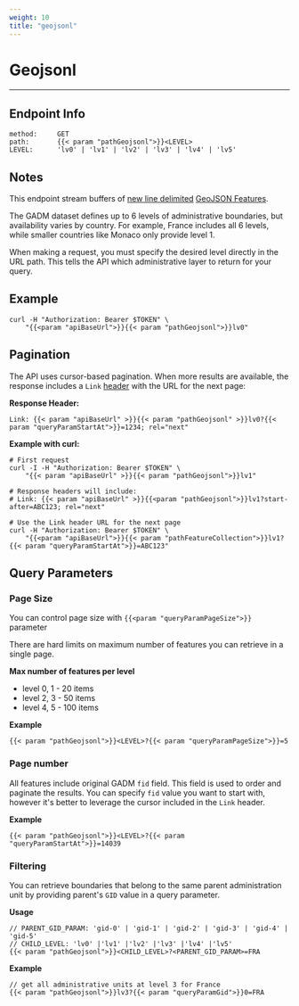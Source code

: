 ```yaml
---
weight: 10
title: "geojsonl"
---
```


# Geojsonl

---

## Endpoint Info

```
method:     GET
path:       {{< param "pathGeojsonl">}}<LEVEL>
LEVEL:      'lv0' | 'lv1' | 'lv2' | 'lv3' | 'lv4' | 'lv5'
```

## Notes

This endpoint stream buffers of [new line delimited](https://www.interline.io/blog/geojsonl-extracts/)
[GeoJSON Features](https://datatracker.ietf.org/doc/html/rfc7946#section-3.2).

The GADM dataset defines up to 6 levels of administrative boundaries, but availability varies by country. For example, France includes all 6 levels, while smaller countries like Monaco only provide level 1.

When making a request, you must specify the desired level directly in the URL path. This tells the API which administrative layer to return for your query.

## Example

```
curl -H "Authorization: Bearer $TOKEN" \
    "{{<param "apiBaseUrl">}}{{< param "pathGeojsonl">}}lv0"
```

## Pagination

The API uses cursor-based pagination. When more results are available,
the response includes a `Link`
[header](https://developer.mozilla.org/en-US/docs/Web/HTTP/Reference/Headers/Link)
with the URL for the next page:

**Response Header:**

```
Link: {{< param "apiBaseUrl" >}}{{< param "pathGeojsonl" >}}lv0?{{< param "queryParamStartAt">}}=1234; rel="next"
```

**Example with curl:**

```
# First request
curl -I -H "Authorization: Bearer $TOKEN" \
    "{{< param "apiBaseUrl" >}}{{< param "pathGeojsonl">}}lv1"

# Response headers will include:
# Link: {{< param "apiBaseUrl" >}}{{<param "pathGeojsonl">}}lv1?start-after=ABC123; rel="next"

# Use the Link header URL for the next page
curl -H "Authorization: Bearer $TOKEN" \
    "{{<param "apiBaseUrl">}}{{< param "pathFeatureCollection">}}lv1?{{< param "queryParamStartAt">}}=ABC123"
```

## Query Parameters

### Page Size

You can control page size with `{{<param "queryParamPageSize">}}` parameter

There are hard limits on maximum number of features you can retrieve in a single page.

**Max number of features per level**

- level 0, 1 - 20 items
- level 2, 3 - 50 items
- level 4, 5 - 100 items

**Example**

```
{{< param "pathGeojsonl">}}<LEVEL>?{{< param "queryParamPageSize">}}=5
```

### Page number

All features include original GADM `fid` field. This field is used to order
and paginate the results. You can specify `fid` value you want to start with,
however it's better to leverage the cursor included in the `Link` header.

**Example**

```
{{< param "pathGeojsonl">}}<LEVEL>?{{< param "queryParamStartAt">}}=14039
```

### Filtering

You can retrieve boundaries that belong to the same parent administration unit
by providing parent's `GID` value in a query parameter.

**Usage**

```
// PARENT_GID_PARAM: 'gid-0' | 'gid-1' | 'gid-2' | 'gid-3' | 'gid-4' | 'gid-5'
// CHILD_LEVEL: 'lv0' |'lv1' |'lv2' |'lv3' |'lv4' |'lv5'
{{< param "pathGeojsonl">}}<CHILD_LEVEL>?<PARENT_GID_PARAM>=FRA
```

**Example**

```
// get all administrative units at level 3 for France
{{< param "pathGeojsonl">}}lv3?{{< param "queryParamGid">}}0=FRA
```
